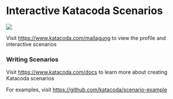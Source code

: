 # Interactive Katacoda Scenarios

[![](http://shields.katacoda.com/katacoda/mailagung/count.svg)](https://www.katacoda.com/mailagung "Get your profile on Katacoda.com")

Visit https://www.katacoda.com/mailagung to view the profile and interactive scenarios

### Writing Scenarios
Visit https://www.katacoda.com/docs to learn more about creating Katacoda scenarios

For examples, visit https://github.com/katacoda/scenario-example

